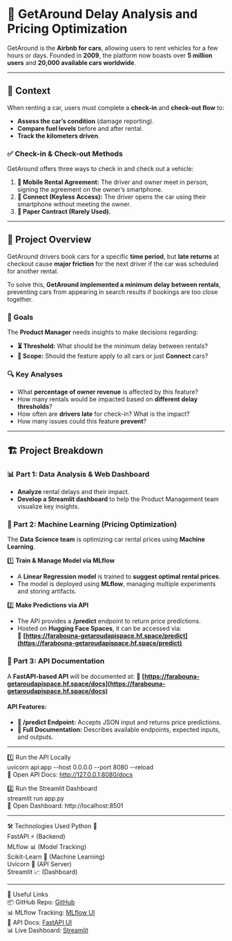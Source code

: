 # 🚗 GetAround Delay Analysis and Pricing Optimization

GetAround is the **Airbnb for cars**, allowing users to rent vehicles for a few hours or days. Founded in **2009**, the platform now boasts over **5 million users** and **20,000 available cars worldwide**.

---

## 📌 Context

When renting a car, users must complete a **check-in** and **check-out flow** to:

- **Assess the car’s condition** (damage reporting).
- **Compare fuel levels** before and after rental.
- **Track the kilometers driven**.

### ✅ Check-in & Check-out Methods
GetAround offers three ways to check in and check out a vehicle:

1. **📱 Mobile Rental Agreement:** The driver and owner meet in person, signing the agreement on the owner’s smartphone.
2. **🔑 Connect (Keyless Access):** The driver opens the car using their smartphone without meeting the owner.
3. **📝 Paper Contract (Rarely Used).**

---

## 🚧 Project Overview

GetAround drivers book cars for a specific **time period**, but **late returns** at checkout cause **major friction** for the next driver if the car was scheduled for another rental.

To solve this, **GetAround implemented a minimum delay between rentals**, preventing cars from appearing in search results if bookings are too close together.

### 🎯 Goals

The **Product Manager** needs insights to make decisions regarding:

- **⏳ Threshold:** What should be the minimum delay between rentals?
- **🚗 Scope:** Should the feature apply to all cars or just **Connect** cars?

### 🔍 Key Analyses

- What **percentage of owner revenue** is affected by this feature?
- How many rentals would be impacted based on **different delay thresholds**?
- How often are **drivers late** for check-in? What is the impact?
- How many issues could this feature **prevent**?

---

## 🏗 Project Breakdown

### **📊 Part 1: Data Analysis & Web Dashboard**
- **Analyze** rental delays and their impact.
- **Develop a Streamlit dashboard** to help the Product Management team visualize key insights.

### **🧠 Part 2: Machine Learning (Pricing Optimization)**
The **Data Science team** is optimizing car rental prices using **Machine Learning**.

1️⃣ **Train & Manage Model via MLflow**
   - A **Linear Regression model** is trained to **suggest optimal rental prices**.
   - The model is deployed using **MLflow**, managing multiple experiments and storing artifacts.

2️⃣ **Make Predictions via API**  
   - The API provides a **/predict** endpoint to return price predictions.
   - Hosted on **Hugging Face Spaces**, it can be accessed via:  
     🔗 **[https://farabouna-getaroudapispace.hf.space/predict](https://farabouna-getaroudapispace.hf.space/predict)**  

### **📜 Part 3: API Documentation**
A **FastAPI-based API** will be documented at:
🔗 **[https://farabouna-getaroudapispace.hf.space/docs](https://farabouna-getaroudapispace.hf.space/docs)**  

#### API Features:
- **🚀 /predict Endpoint:** Accepts JSON input and returns price predictions.
- **📖 Full Documentation:** Describes available endpoints, expected inputs, and outputs.

---
1️⃣ Run the API Locally  
uvicorn api:app --host 0.0.0.0 --port 8080 --reload  
🔗 Open API Docs: http://127.0.0.1:8080/docs  

2️⃣ Run the Streamlit Dashboard  
streamlit run app.py  
🔗 Open Dashboard: http://localhost:8501

---

🛠 Technologies Used
Python 🐍  
FastAPI ⚡ (Backend)  
MLflow 📊 (Model Tracking)  
Scikit-Learn 🎯 (Machine Learning)  
Uvicorn 🚀 (API Server)  
Streamlit 📈 (Dashboard)  

---

🔗 Useful Links  
📦 GitHub Repo: [GitHub](https://github.com/Farabouna/Jedha_Data_Science_and_Engineering_Fullstack)  
📊 MLflow Tracking: [MLflow UI](https://huggingface.co/spaces/Farabouna/GetAroundPricing)  
📄 API Docs: [FastAPI UI](https://huggingface.co/spaces/Farabouna/GetAroudApiSpace)  
📊 Live Dashboard: [Streamlit](https://huggingface.co/spaces/Farabouna/GetAround)

